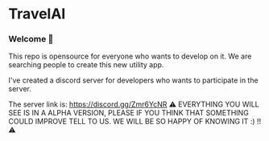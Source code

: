 # TravelAI
### Welcome 👋
This repo is opensource for everyone who wants to develop on it. We are searching people to create this new utility app.

I've created a discord server for developers who wants to participate in the server.

The server link is: https://discord.gg/Zmr6YcNR
⚠️ EVERYTHING YOU WILL SEE IS IN A ALPHA VERSION, PLEASE IF YOU THINK THAT SOMETHING COULD IMPROVE TELL TO US. WE WILL BE SO HAPPY OF KNOWING IT :) !!⚠️
